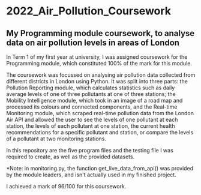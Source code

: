 # 2022_Air_Pollution_Coursework
## My Programming module coursework, to analyse data on air pollution levels in areas of London

In Term 1 of my first year at university, I was assigned coursework for the Programming module, which constituted 100% of the mark for this module. 

The coursework was focussed on analysing air pollution data collected from different districts in London using Python. It was split into three parts: the Pollution Reporting module, which calculates statistics such as daily average levels of one of three pollutants at one of three stations; the Mobility Intelligence module, which took in an image of a road map and processed its colours and connected components, and the Real-time Monitoring module, which scraped real-time pollution data from the London Air API and allowed the user to see the levels of one pollutant at each station, the levels of each pollutant at one station, the current health recommendations for a specific pollutant and station, or compare the levels of a pollutant at two monitoring stations. 

In this repository are the five program files and the testing file I was required to create, as well as the provided datasets. 

*Note: in monitoring.py, the function get_live_data_from_api() was provided by the module leaders, and isn't actually used in my finished project.

I achieved a mark of 96/100 for this coursework.
